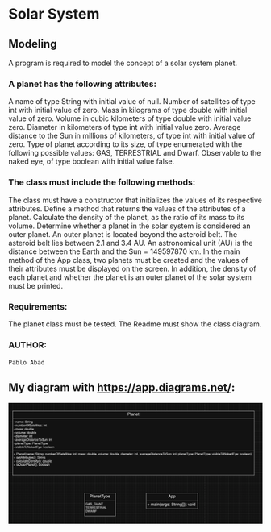 # Solar System

## Modeling
A program is required to model the concept of a solar system planet.

### A planet has the following attributes:
A name of type String with initial value of null.
Number of satellites of type int with initial value of zero.
Mass in kilograms of type double with initial value of zero.
Volume in cubic kilometers of type double with initial value zero.
Diameter in kilometers of type int with initial value zero.
Average distance to the Sun in millions of kilometers, of type int with initial value of zero.
Type of planet according to its size, of type enumerated with the following possible values: GAS, TERRESTRIAL and Dwarf.
Observable to the naked eye, of type boolean with initial value false.

### The class must include the following methods:
The class must have a constructor that initializes the values of its respective attributes.
Define a method that returns the values of the attributes of a planet.
Calculate the density of the planet, as the ratio of its mass to its volume.
Determine whether a planet in the solar system is considered an outer planet.
An outer planet is located beyond the asteroid belt. The asteroid belt lies between 2.1 and 3.4 AU. An astronomical unit (AU) is the distance between the Earth and the Sun = 149597870 km.
In the main method of the App class, two planets must be created and the values of their attributes must be displayed on the screen. In addition, the density of each planet and whether the planet is an outer planet of the solar system must be printed.

### Requirements:
The planet class must be tested. 
The Readme must show the class diagram.

### AUTHOR:
```sh
Pablo Abad
```

## My diagram with https://app.diagrams.net/:
![My diagram](<Captura de pantalla 2024-07-31 a las 19.53.45.png>)